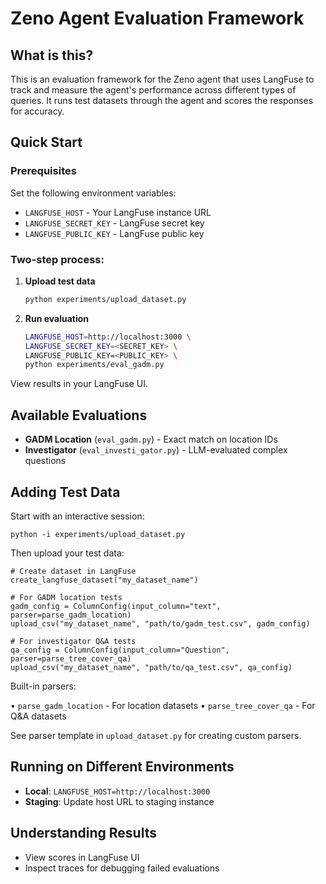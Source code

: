 # Zeno Agent Evaluation Framework

## What is this?

This is an evaluation framework for the Zeno agent that uses LangFuse to track and measure the agent's performance across different types of queries. It runs test datasets through the agent and scores the responses for accuracy.

## Quick Start

### Prerequisites

Set the following environment variables:
- `LANGFUSE_HOST` - Your LangFuse instance URL
- `LANGFUSE_SECRET_KEY` - LangFuse secret key
- `LANGFUSE_PUBLIC_KEY` - LangFuse public key

### Two-step process:

1. **Upload test data**
   ```bash
   python experiments/upload_dataset.py
   ```

2. **Run evaluation**
   ```bash
   LANGFUSE_HOST=http://localhost:3000 \
   LANGFUSE_SECRET_KEY=<SECRET_KEY> \
   LANGFUSE_PUBLIC_KEY=<PUBLIC_KEY> \
   python experiments/eval_gadm.py
   ```

View results in your LangFuse UI.

## Available Evaluations

- **GADM Location** (`eval_gadm.py`) - Exact match on location IDs
- **Investigator** (`eval_investi_gator.py`) - LLM-evaluated complex questions

## Adding Test Data

Start with an interactive session:

```
python -i experiments/upload_dataset.py
```

Then upload your test data:

```
# Create dataset in LangFuse
create_langfuse_dataset("my_dataset_name")

# For GADM location tests
gadm_config = ColumnConfig(input_column="text", parser=parse_gadm_location)
upload_csv("my_dataset_name", "path/to/gadm_test.csv", gadm_config)

# For investigator Q&A tests
qa_config = ColumnConfig(input_column="Question", parser=parse_tree_cover_qa)
upload_csv("my_dataset_name", "path/to/qa_test.csv", qa_config)
```

Built-in parsers:

 • `parse_gadm_location` - For location datasets
 • `parse_tree_cover_qa` - For Q&A datasets

See parser template in `upload_dataset.py` for creating custom parsers.

## Running on Different Environments

- **Local**: `LANGFUSE_HOST=http://localhost:3000`
- **Staging**: Update host URL to staging instance

## Understanding Results

- View scores in LangFuse UI
- Inspect traces for debugging failed evaluations
